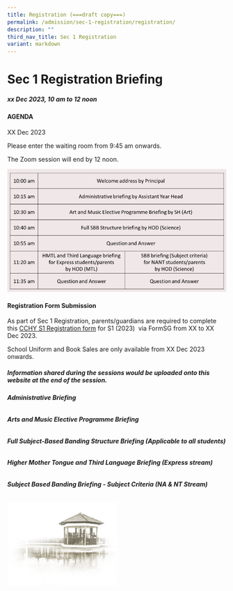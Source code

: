 ```yaml
---
title: Registration (===draft copy===)
permalink: /admission/sec-1-registration/registration/
description: ""
third_nav_title: Sec 1 Registration
variant: markdown
---
```

# **Sec 1 Registration Briefing**

##### **xx Dec 2023, 10 am to 12 noon**


#### **AGENDA**

XX Dec 2023

Please enter the waiting room from 9:45 am onwards.

The Zoom session will end by 12 noon.

![](/images/Admission/Sec%201%20Registration/registration_pic_1.jpg)


#### **Registration Form Submission**

As part of Sec 1 Registration, parents/guardians are required to complete this [CCHY S1 Registration form](https://go.gov.sg/cchyregistrationform) for S1 (2023)&nbsp; via FormSG from XX to XX Dec 2023.

School Uniform and Book Sales are only available from XX Dec 2023 onwards.

##### **Information shared during the sessions would be uploaded onto this website at the end of the session.**


###### **Administrative Briefing**

###### **Arts and Music Elective Programme Briefing**

###### **Full Subject-Based Banding Structure Briefing (Applicable to all students)**

###### **Higher Mother Tongue and Third Language Briefing (Express stream)**

###### **Subject Based Banding Briefing - Subject Criteria (NA &amp; NT Stream)**





<img src="/images/pavilion.png" style="width:50%">